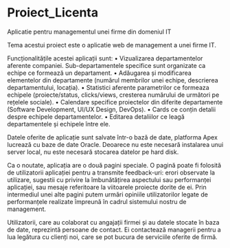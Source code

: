 # Proiect_Licenta
Aplicatie pentru managementul unei firme din domeniul IT

Tema acestui proiect este o aplicatie web de management a unei firme IT.

Funcționalitățile acestei aplicații sunt:
•	Vizualizarea departamentelor aferente companiei. Sub-departamentele specifice sunt organizate ca echipe ce formează un departament.
•	Adăugarea și modificarea elementelor din departamente (numărul membrilor unei echipe, descrierea departamentului, locația).
•	Statistici aferente parametrilor ce formeaza echipele (proiecte/status, clicks/views, cresterea numărului de următori pe rețelele sociale).
•	Calendare specifice proiectelor din diferite departamente (Software Development, UI/UX Design, DevOps).
•	Cards ce conțin detalii despre echipele departamentelor.
•	Editarea detaliilor ce leagă departamentele și echipele între ele.

Datele oferite de aplicație sunt salvate într-o bază de date, platforma Apex lucrează cu baze de date Oracle. Deoarece nu este necesară instalarea unui server local, nu este necesară stocarea datelor pe hard disk. 

Ca o noutate, aplicația are o două pagini speciale. O pagină poate fi folosită de utilizatorii aplicației pentru a transmite feedback-uri: erori observate la utilizare, sugestii cu privire la îmbunătățirea aspectului sau performanței aplicației, sau mesaje referitoare la viitoarele proiecte dorite de ei. Prin intermediul unei alte pagini putem urmări opiniile utilizatorilor legate de performanțele realizate împreună în cadrul sistemului nostru de management. 

Utilizatorii, care au colaborat cu angajații firmei și au datele stocate în baza de date, reprezintă persoane de contact. Ei contactează managerii pentru a lua legătura cu clienți noi, care se pot bucura de serviciile oferite de firmă. 
